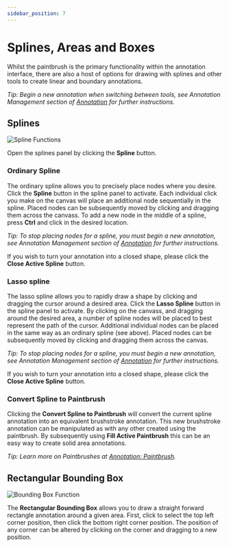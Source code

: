 ```yaml
---
sidebar_position: 7
---
```


# Splines, Areas and Boxes

Whilst the paintbrush is the primary functionality within the annotation interface, there are also a host of options for drawing with splines and other tools to create linear and boundary annotations.

_Tip: Begin a new annotation when switching between tools, see Annotation Management section of [Annotation](annotation) for further instructions._

## Splines

![Spline Functions](/img/annotate/annotate_spline.png)

Open the splines panel by clicking the **Spline** button.

### Ordinary Spline

The ordinary spline allows you to precisely place nodes where you desire.
Click the **Spline** button in the spline panel to activate.
Each individual click you make on the canvas will place an additional node sequentially in the spline.
Placed nodes can be subsequently moved by clicking and dragging them across the canvass.
To add a new node in the middle of a spline, press **Ctrl** and click in the desired location.

_Tip: To stop placing nodes for a spline, you must begin a new annotation, see Annotation Management section of [Annotation](annotation) for further instructions._

If you wish to turn your annotation into a closed shape, please click the **Close Active Spline** button.

### Lasso spline

The lasso spline allows you to rapidly draw a shape by clicking and dragging the cursor around a desired area.
Click the **Lasso Spline** button in the spline panel to activate.
By clicking on the canvass, and dragging around the desired area, a number of spline nodes will be placed to best represent the path of the cursor.
Additional individual nodes can be placed in the same way as an ordinary spline (see above).
Placed nodes can be subsequently moved by clicking and dragging them across the canvas.

_Tip: To stop placing nodes for a spline, you must begin a new annotation, see Annotation Management section of [Annotation](annotation) for further instructions._

If you wish to turn your annotation into a closed shape, please click the **Close Active Spline** button.

### Convert Spline to Paintbrush

Clicking the **Convert Spline to Paintbrush** will convert the current spline annotation into an equivalent brushstroke annotation.
This new brushstroke annotation can be manipulated as with any other created using the paintbrush.
By subsequently using **Fill Active Paintbrush** this can be an easy way to create solid area annotations.

_Tip: Learn more on Paintbrushes at [Annotation: Paintbrush](paintbrush)._

## Rectangular Bounding Box

![Bounding Box Function](/img/annotate/annotate_box.png)

The **Rectangular Bounding Box** allows you to draw a straight forward rectangle annotation around a given area.
First, click to select the top left corner position, then click the bottom right corner position.
The position of any corner can be altered by clicking on the corner and dragging to a new position.
